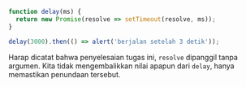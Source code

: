```js run
function delay(ms) {
  return new Promise(resolve => setTimeout(resolve, ms));
}

delay(3000).then(() => alert('berjalan setelah 3 detik'));
```

Harap dicatat bahwa penyelesaian tugas ini, `resolve` dipanggil tanpa argumen. Kita tidak mengembalikkan nilai apapun dari `delay`, hanya memastikan penundaan tersebut.
